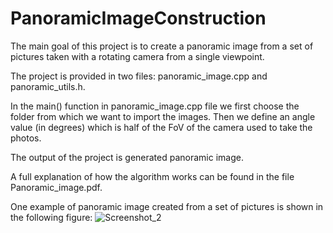 # PanoramicImageConstruction
The main goal of this project is to create a panoramic image from a set of pictures taken with a rotating camera from a single viewpoint.

The project is provided in two files: panoramic_image.cpp and panoramic_utils.h.

In the main() function in panoramic_image.cpp file we first choose the folder from which we want to import the images. Then we define an angle value (in degrees) which is half of the FoV of the camera used to take the photos.

The output of the project is generated panoramic image.

A full explanation of how the algorithm works can be found in the file Panoramic_image.pdf.

One example of panoramic image created from a set of pictures is shown in the following figure:
![Screenshot_2](https://github.com/VukIlic/PanoramicImageConstruction/assets/135129982/f0858ddf-2e3e-4864-b911-d19444f27013)

